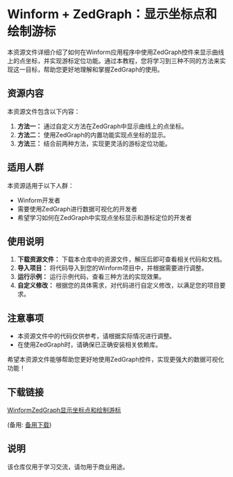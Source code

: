 # Winform + ZedGraph：显示坐标点和绘制游标

本资源文件详细介绍了如何在Winform应用程序中使用ZedGraph控件来显示曲线上的点坐标，并实现游标定位功能。通过本教程，您将学习到三种不同的方法来实现这一目标，帮助您更好地理解和掌握ZedGraph的使用。

## 资源内容

本资源文件包含以下内容：

1. **方法一：** 通过自定义方法在ZedGraph中显示曲线上的点坐标。
2. **方法二：** 使用ZedGraph的内置功能实现点坐标的显示。
3. **方法三：** 结合前两种方法，实现更灵活的游标定位功能。

## 适用人群

本资源适用于以下人群：

- Winform开发者
- 需要使用ZedGraph进行数据可视化的开发者
- 希望学习如何在ZedGraph中实现点坐标显示和游标定位的开发者

## 使用说明

1. **下载资源文件：** 下载本仓库中的资源文件，解压后即可查看相关代码和文档。
2. **导入项目：** 将代码导入到您的Winform项目中，并根据需要进行调整。
3. **运行示例：** 运行示例代码，查看三种方法的实现效果。
4. **自定义修改：** 根据您的具体需求，对代码进行自定义修改，以满足您的项目要求。

## 注意事项

- 本资源文件中的代码仅供参考，请根据实际情况进行调整。
- 在使用ZedGraph时，请确保已正确安装相关依赖库。

希望本资源文件能够帮助您更好地使用ZedGraph控件，实现更强大的数据可视化功能！

## 下载链接
[WinformZedGraph显示坐标点和绘制游标](https://pan.quark.cn/s/b67baedd0e57) 

(备用: [备用下载](https://pan.baidu.com/s/1oYz2DCy5vyJ08dWH3C070g?pwd=1234))

## 说明

该仓库仅用于学习交流，请勿用于商业用途。
